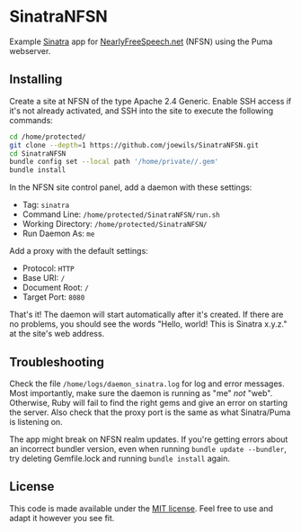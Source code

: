 # SinatraNFSN

Example [Sinatra](http://www.sinatrarb.com) app for [NearlyFreeSpeech.net](https://www.nearlyfreespeech.net) (NFSN) using the Puma webserver.

## Installing

Create a site at NFSN of the type Apache 2.4 Generic. Enable SSH access if it's not already activated, and SSH into the site to execute the following commands:

```bash
cd /home/protected/
git clone --depth=1 https://github.com/joewils/SinatraNFSN.git
cd SinatraNFSN
bundle config set --local path '/home/private//.gem'
bundle install
```

In the NFSN site control panel, add a daemon with these settings:

- Tag: `sinatra`
- Command Line: `/home/protected/SinatraNFSN/run.sh`
- Working Directory: `/home/protected/SinatraNFSN/`
- Run Daemon As: `me`

Add a proxy with the default settings:

- Protocol: `HTTP`
- Base URI: `/`
- Document Root: `/`
- Target Port: `8080`

That's it! The daemon will start automatically after it's created. If there are no problems, you should see the words "Hello, world! This is Sinatra x.y.z." at the site's web address.

## Troubleshooting

Check the file `/home/logs/daemon_sinatra.log` for log and error messages. Most importantly, make sure the daemon is running as "me" *not* "web". Otherwise, Ruby will fail to find the right gems and give an error on starting the server. Also check that the proxy port is the same as what Sinatra/Puma is listening on.

The app might break on NFSN realm updates. If you're getting errors about an incorrect bundler version, even when running `bundle update --bundler`, try deleting Gemfile.lock and running `bundle install` again.

## License

This code is made available under the [MIT license](LICENSE). Feel free to use and adapt it however you see fit.
